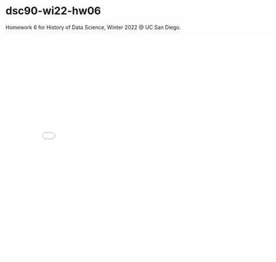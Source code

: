 # dsc90-wi22-hw06

Homework 6 for History of Data Science, Winter 2022 @ UC San Diego.

<iframe src='../snow_map.html' width=800 height=600 frameBorder=0></iframe>
